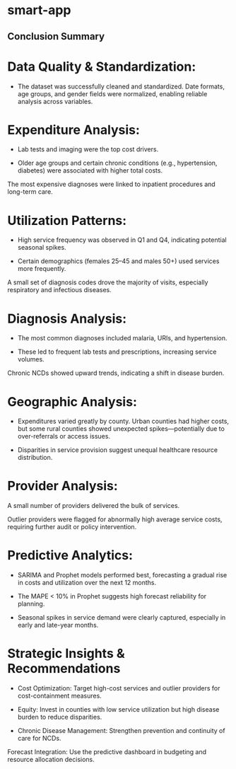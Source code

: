 # smart-app
## Conclusion Summary
# Data Quality & Standardization:
* The dataset was successfully cleaned and standardized. Date formats, age groups, and gender fields were normalized, enabling reliable analysis across variables.

# Expenditure Analysis:

* Lab tests and imaging were the top cost drivers.

* Older age groups and certain chronic conditions (e.g., hypertension, diabetes) were associated with higher total costs.

The most expensive diagnoses were linked to inpatient procedures and long-term care.

# Utilization Patterns:

* High service frequency was observed in Q1 and Q4, indicating potential seasonal spikes.

* Certain demographics (females 25–45 and males 50+) used services more frequently.

A small set of diagnosis codes drove the majority of visits, especially respiratory and infectious diseases.

# Diagnosis Analysis:

* The most common diagnoses included malaria, URIs, and hypertension.

* These led to frequent lab tests and prescriptions, increasing service volumes.

Chronic NCDs showed upward trends, indicating a shift in disease burden.

# Geographic Analysis:

* Expenditures varied greatly by county. Urban counties had higher costs, but some rural counties showed unexpected spikes—potentially due to over-referrals or access issues.

* Disparities in service provision suggest unequal healthcare resource distribution.

# Provider Analysis:

A small number of providers delivered the bulk of services.

Outlier providers were flagged for abnormally high average service costs, requiring further audit or policy intervention.

# Predictive Analytics:

* SARIMA and Prophet models performed best, forecasting a gradual rise in costs and utilization over the next 12 months.

* The MAPE < 10% in Prophet suggests high forecast reliability for planning.

* Seasonal spikes in service demand were clearly captured, especially in early and late-year months.

# Strategic Insights & Recommendations
* Cost Optimization: Target high-cost services and outlier providers for cost-containment measures.

* Equity: Invest in counties with low service utilization but high disease burden to reduce disparities.

* Chronic Disease Management: Strengthen prevention and continuity of care for NCDs.

Forecast Integration: Use the predictive dashboard in budgeting and resource allocation decisions.


